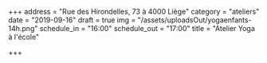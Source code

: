 +++
address = "Rue des Hirondelles, 73 à 4000 Liège"
category = "ateliers"
date = "2019-09-16"
draft = true
img = "/assets/uploadsOut/yogaenfants-14h.png"
schedule_in = "16:00"
schedule_out = "17:00"
title = "Atelier Yoga à l'école"

+++
